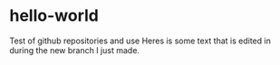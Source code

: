 # hello-world
Test of github repositories and use
Heres is some text that is edited in during the new branch I just made.
